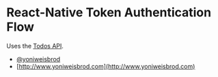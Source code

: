# React-Native Token Authentication Flow

Uses the [Todos API](https://github.com/yonibot/Todos-API).

* [@yoniweisbrod](https://twitter.com/yoniweisbrod)
* [http://www.yoniweisbrod.com](http://www.yoniweisbrod.com)
